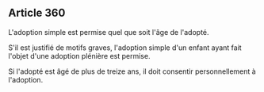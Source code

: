 Article 360
----
L'adoption simple est permise quel que soit l'âge de l'adopté.

S'il est justifié de motifs graves, l'adoption simple d'un enfant ayant fait
l'objet d'une adoption plénière est permise.

Si l'adopté est âgé de plus de treize ans, il doit consentir personnellement à
l'adoption.
